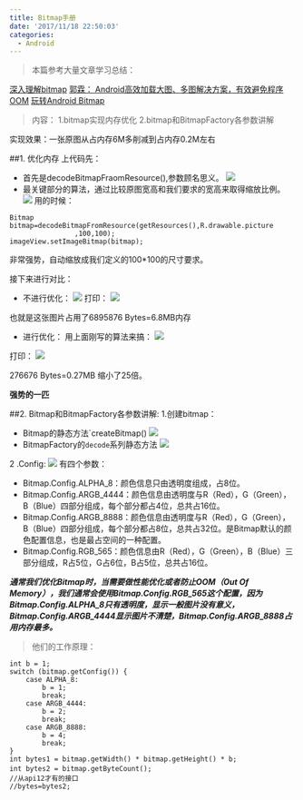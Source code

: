 ```yaml
---
title: Bitmap手册
date: '2017/11/18 22:50:03'
categories:
  - Android
---
```


> 本篇参考大量文章学习总结：


[深入理解bitmap](http://blog.csdn.net/xxxzhi/article/details/51607765)
[郭霖： Android高效加载大图、多图解决方案，有效避免程序OOM](http://blog.csdn.net/guolin_blog/article/details/9316683)
[玩转Android Bitmap](http://www.jianshu.com/p/3950665e93e6)

>内容：
1.bitmap实现内存优化
2.bitmap和BitmapFactory各参数讲解

实现效果：一张原图从占内存6M多削减到占内存0.2M左右


##1. 优化内存
上代码先：

* 首先是decodeBitmapFraomResource(),参数顾名思义。
![](http://upload-images.jianshu.io/upload_images/7177220-85d3e76e589057ad.png?imageMogr2/auto-orient/strip%7CimageView2/2/w/1240)
* 最关键部分的算法，通过比较原图宽高和我们要求的宽高来取得缩放比例。
![](http://upload-images.jianshu.io/upload_images/7177220-1cef4e72b64a4cd8.png?imageMogr2/auto-orient/strip%7CimageView2/2/w/1240)
用的时候：

```
Bitmap bitmap=decodeBitmapFromResource(getResources(),R.drawable.picture
                ,100,100);
imageView.setImageBitmap(bitmap);
```
非常强势，自动缩放成我们定义的100*100的尺寸要求。

接下来进行对比：

*  不进行优化：
![](http://upload-images.jianshu.io/upload_images/7177220-91f6c1d699cbbc87.png?imageMogr2/auto-orient/strip%7CimageView2/2/w/1240)
打印：
![](http://upload-images.jianshu.io/upload_images/7177220-0f7411cd00258478.png?imageMogr2/auto-orient/strip%7CimageView2/2/w/1240)

也就是这张图片占用了6895876 Bytes=6.8MB内存

* 进行优化：
用上面刚写的算法来搞：
![](http://upload-images.jianshu.io/upload_images/7177220-07c733ff4f552a04.png?imageMogr2/auto-orient/strip%7CimageView2/2/w/1240)

打印：
![](http://upload-images.jianshu.io/upload_images/7177220-eab2280586970813.png?imageMogr2/auto-orient/strip%7CimageView2/2/w/1240)

276676 Bytes=0.27MB
缩小了25倍。

**强势的一匹**

##2. Bitmap和BitmapFactory各参数讲解:
1.创建bitmap：
* Bitmap的静态方法`createBitmap()
![](http://upload-images.jianshu.io/upload_images/7177220-2b8ba2ababe4e34d.png?imageMogr2/auto-orient/strip%7CimageView2/2/w/500)
* BitmapFactory的`decode`系列静态方法
![](http://upload-images.jianshu.io/upload_images/7177220-2f2027629a8f5afa.png?imageMogr2/auto-orient/strip%7CimageView2/2/w/500)

2 .Config:
![](http://upload-images.jianshu.io/upload_images/7177220-ec4592240530460d.png?imageMogr2/auto-orient/strip%7CimageView2/2/w/1240)
有四个参数：
* Bitmap.Config.ALPHA_8：颜色信息只由透明度组成，占8位。
* Bitmap.Config.ARGB_4444：颜色信息由透明度与R（Red），G（Green），B（Blue）四部分组成，每个部分都占4位，总共占16位。
* Bitmap.Config.ARGB_8888：颜色信息由透明度与R（Red），G（Green），B（Blue）四部分组成，每个部分都占8位，总共占32位。是Bitmap默认的颜色配置信息，也是最占空间的一种配置。
* Bitmap.Config.RGB_565：颜色信息由R（Red），G（Green），B（Blue）三部分组成，R占5位，G占6位，B占5位，总共占16位。

***通常我们优化Bitmap时，当需要做性能优化或者防止OOM（Out Of Memory），我们通常会使用Bitmap.Config.RGB_565这个配置，因为Bitmap.Config.ALPHA_8只有透明度，显示一般图片没有意义，Bitmap.Config.ARGB_4444显示图片不清楚，Bitmap.Config.ARGB_8888占用内存最多。***
>他们的工作原理：
```
int b = 1;
switch (bitmap.getConfig()) {
    case ALPHA_8:
        b = 1;
        break;
    case ARGB_4444:
        b = 2;
        break;
    case ARGB_8888:
        b = 4;
        break;
}
int bytes1 = bitmap.getWidth() * bitmap.getHeight() * b;
int bytes2 = bitmap.getByteCount();　
//从api12才有的接口
//bytes=bytes2;
```

                                                                                                                                                                                                                                                                                                                                                                                                                                                                                                                                                                                                                                                                                                                                                                                                                                                                                                                                                                                                                                                                                                                                                                                                                                                                                                                                                                                                                                                                                                                                                                                                                                                                                                                                                                                                                                                                                                                                                                                                                                                                                                                                                                                                                                                                                                                                                                                                                                                                                                                                                                                                                                                                                                                                                                                                                                                                                                                                                                                                                                                                                                                                                                                                                                                                                                                                                                                                                                                                                                                                                                                                                                                                                                                                                                                                                                                                                                                                                                                                                                                                                                                                                                                                                                                                                                                                                                                                                                                                                                                                                                                                                                                                                                                                                                                                                                                                                                                                                                                                                                                                                                                                                                                                                                                                                                                                                                                                                                                                                                                                                                                                                                                                                                                                                                                                                                                                                                                                                                                                                                                                                                                                                                                                                                                                                                                                                                                                                                                                                                                                                                                                                                                                                                            